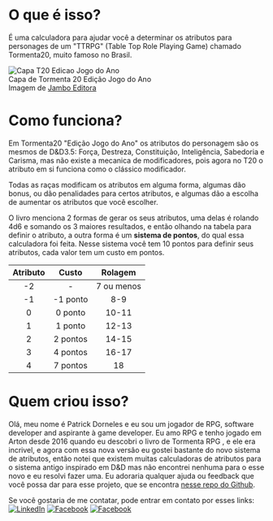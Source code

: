 # O que é isso?

É uma calculadora para ajudar você a determinar os atributos para personages
de um &quot;TTRPG&quot; (Table Top Role Playing Game) chamado Tormenta20, muito
famoso no Brasil.

![Capa T20 Edicao Jogo do Ano](./assets/t20-basico-jogo-do-ano-removebg-preview.png)  
Capa de Tormenta 20 Edição Jogo do Ano  
Imagem de [Jambo Editora](https://jamboeditora.com.br/produto/tormenta20-edicao-jogo-do-ano/)

# Como funciona?

Em Tormenta20 &quot;Edição Jogo do Ano&quot; os atributos do personagem
são os mesmos de D&D3.5: Força, Destreza, Constituição, Inteligência,
Sabedoria e Carisma, mas não existe a mecanica de modificadores, pois
agora no T20 o atributo em si funciona como o clássico modificador.

Todas as raças modificam os atributos em alguma forma, algumas dão bonus, ou
dão penalidades para certos atributos, e algumas dão a escolha de aumentar
os atributos que você escolher.

O livro menciona 2 formas de gerar os seus atributos, uma delas
é rolando 4d6 e somando os 3 maiores resultados, e então olhando na
tabela para definir o atributo, a outra forma é um **sistema de pontos**,
do qual essa calculadora foi feita. Nesse sistema você tem 10 pontos
para definir seus atributos, cada valor tem um custo em pontos.

| Atributo | Custo | Rolagem |
|:---:|:---:|:---:|
| -2 | - | 7 ou menos |
| -1 | -1 ponto | 8-9 |
| 0 | 0 ponto | 10-11 |
| 1 | 1 ponto | 12-13 |
| 2 | 2 pontos | 14-15 |
| 3 | 4 pontos | 16-17 |
| 4 | 7 pontos | 18 |

# Quem criou isso?
Olá, meu nome é Patrick Dorneles e eu sou um jogador de RPG, software developer and aspirante à
game developer. Eu amo RPG e tenho jogado em Arton desde 2016 quando eu descobri o livro de Tormenta RPG 
, e ele era incrivel, e agora com essa nova versão eu gostei bastante do
novo sistema de atributos,
então notei que existem muitas calculadoras de atributos para o sistema antigo inspirado em D&D mas não encontrei nenhuma para o esse novo 
e eu resolvi fazer uma. Eu adoraria qualquer ajuda ou feedback que você possa
dar para esse projeto, que se encontra [nesse repo do Github](https://github.com/PatrickDorneles/T20AttributeCalculator).

Se você gostaria de me contatar, pode entrar em contato por esses links:  
[![LinkedIn](https://img.shields.io/badge/-Linkedin-1467C3?style=for-the-badge&logo=Linkedin&logoColor=white)](https://www.linkedin.com/public-profile/in/patrick-dorneles-922632162/)
[![Facebook](https://img.shields.io/badge/-Facebook-1876F3?style=for-the-badge&logo=Facebook&logoColor=white)](https://www.facebook.com/people/Patrick-Dorneles/100072043064054/)
[![Facebook](https://img.shields.io/badge/-GitHub-333333?style=for-the-badge&logo=GitHub&logoColor=white)](https://github.com/PatrickDorneles)
